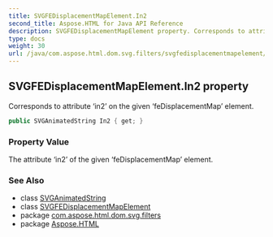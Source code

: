 ```yaml
---
title: SVGFEDisplacementMapElement.In2
second_title: Aspose.HTML for Java API Reference
description: SVGFEDisplacementMapElement property. Corresponds to attribute in2 on the given feDisplacementMap element
type: docs
weight: 30
url: /java/com.aspose.html.dom.svg.filters/svgfedisplacementmapelement/in2/
---
```

## SVGFEDisplacementMapElement.In2 property

Corresponds to attribute ‘in2’ on the given ‘feDisplacementMap’ element.

```java
public SVGAnimatedString In2 { get; }
```

### Property Value

The attribute ‘in2’ of the given ‘feDisplacementMap’ element.

### See Also

* class [SVGAnimatedString](../../../com.aspose.html.dom.svg.datatypes/svganimatedString/)
* class [SVGFEDisplacementMapElement](../)
* package [com.aspose.html.dom.svg.filters](../../svgfedisplacementmapelement/)
* package [Aspose.HTML](../../../)
